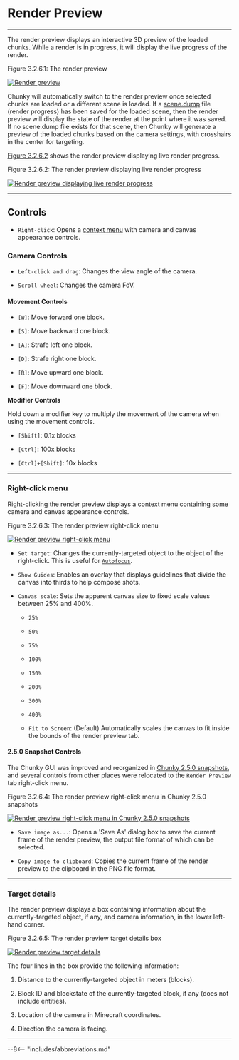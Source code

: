 # Render Preview

---

The render preview displays an interactive 3D preview of the loaded chunks. While a render is in progress, it will display the live progress of the render. 

<div class="figure" id="figure-3-2-6-1">
  <p class="figure">
  Figure 3.2.6.1: The render preview
  </p>
  <div class="figureimgcontainer">
    <a href="../../../img/user_interface/preview.png">
      <img class="figure" src="../../../img/user_interface/preview.png" alt="Render preview">
    </a>
  </div>
</div>

Chunky will automatically switch to the render preview once selected chunks are loaded or a different scene is loaded. If a [scene.dump](../../technical/scene_format#dump) file (render progress) has been saved for the loaded scene, then the render preview will display the state of the render at the point where it was saved. If no scene.dump file exists for that scene, then Chunky will generate a preview of the loaded chunks based on the camera settings, with crosshairs in the center for targeting. 

[Figure 3.2.6.2](#figure-3-2-6-2) shows the render preview displaying live render progress.

<div class="figure" id="figure-3-2-6-2">
  <p class="figure">
  Figure 3.2.6.2: The render preview displaying live render progress
  </p>
  <div class="figureimgcontainer">
    <a href="../../../img/user_interface/preview_noisy.png">
      <img class="figure" src="../../../img/user_interface/preview_noisy.png" alt="Render preview displaying live render progress">
    </a>
  </div>
</div>

---

## Controls

- `Right-click`: Opens a [context menu](#right-click-menu) with camera and canvas appearance controls.

### Camera Controls

- `Left-click and drag`: Changes the view angle of the camera.

- `Scroll wheel`: Changes the camera FoV.

#### Movement Controls

- `[W]`: Move forward one block.

- `[S]`: Move backward one block.

- `[A]`: Strafe left one block.

- `[D]`: Strafe right one block.

- `[R]`: Move upward one block.

- `[F]`: Move downward one block.

**Modifier Controls**

Hold down a modifier key to multiply the movement of the camera when using the movement controls.

- `[Shift]`: 0.1x blocks

- `[Ctrl]`: 100x blocks

- `[Ctrl]+[Shift]`: 10x blocks

---

### Right-click menu

Right-clicking the render preview displays a context menu containing some camera and canvas appearance controls.

<div class="figure" id="figure-3-2-6-3">
  <p class="figure">
  Figure 3.2.6.3: The render preview right-click menu
  </p>
  <div class="figureimgcontainer">
    <a href="../../../img/user_interface/preview_rightclick.png">
      <img class="figure" src="../../../img/user_interface/preview_rightclick.png" alt="Render preview right-click menu">
    </a>
  </div>
</div>

- `Set target`: Changes the currently-targeted object to the object of the right-click. This is useful for [`Autofocus`](../render_controls/camera#controls).

- `Show Guides`: Enables an overlay that displays guidelines that divide the canvas into thirds to help compose shots.

- `Canvas scale`: Sets the apparent canvas size to fixed scale values between 25% and 400%. 

    - `25%`

    - `50%`

    - `75%`

    - `100%`

    - `150%`

    - `200%`

    - `300%`

    - `400%`

    - `Fit to Screen`: (Default) Automatically scales the canvas to fit inside the bounds of the render preview tab.

#### 2.5.0 Snapshot Controls

The Chunky GUI was improved and reorganized in [Chunky 2.5.0 snapshots](../../../getting_started/configuring_chunky_launcher#advanced-settings), and several controls from other places were relocated to the `Render Preview` tab right-click menu.

<div class="figure" id="figure-3-2-6-4">
  <p class="figure">
  Figure 3.2.6.4: The render preview right-click menu in Chunky 2.5.0 snapshots
  </p>
  <div class="figureimgcontainer">
    <a href="../../../img/user_interface/preview_rightclick_2.5.0.png">
      <img class="figure" src="../../../img/user_interface/preview_rightclick_2.5.0.png" alt="Render preview right-click menu in Chunky 2.5.0 snapshots">
    </a>
  </div>
</div>

- `Save image as...`: Opens a 'Save As' dialog box to save the current frame of the render preview, the output file format of which can be selected.

- `Copy image to clipboard`: Copies the current frame of the render preview to the clipboard in the PNG file format.

---

### Target details

The render preview displays a box containing information about the currently-targeted object, if any, and camera information, in the lower left-hand corner.

<div class="figure" id="figure-3-2-6-5">
  <p class="figure">
  Figure 3.2.6.5: The render preview target details box
  </p>
  <div class="figureimgcontainer">
    <a href="../../../img/user_interface/preview_target.png">
     <img class="figure" src="../../../img/user_interface/preview_target.png" alt="Render preview target details">
    </a>
  </div>
</div>

The four lines in the box provide the following information:

1. Distance to the currently-targeted object in meters (blocks).

2. Block ID and blockstate of the currently-targeted block, if any (does not include entities).

3. Location of the camera in Minecraft coordinates.

4. Direction the camera is facing.

---

--8<-- "includes/abbreviations.md"
